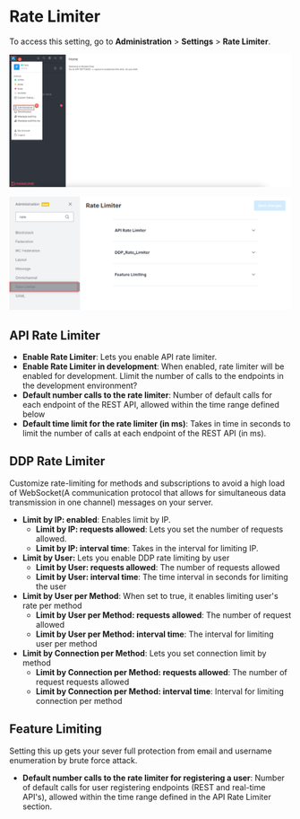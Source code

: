 # Rate Limiter

To access this setting, go to **Administration** > **Settings** > **Rate Limiter**.

![](../../../.gitbook/assets/administration-nav.png)

![](<../../../.gitbook/assets/image (671) (1).png>)

## API Rate Limiter <a href="#9f0duy7a3no" id="9f0duy7a3no"></a>

* **Enable Rate Limiter**: Lets you enable API  rate limiter.
* **Enable Rate Limiter in development**: When enabled, rate limiter will be enabled for development. Llimit the number of calls to the endpoints in the development environment?
* **Default number calls to the rate limiter**: Number of default calls for each endpoint of the REST API, allowed within the time range defined below
* **Default time limit for the rate limiter (in ms)**: Takes in time in seconds to limit the number of calls at each endpoint of the REST API (in ms).

## DDP Rate Limiter <a href="#ikikwb84ti" id="ikikwb84ti"></a>

Customize rate-limiting for methods and subscriptions to avoid a high load of WebSocket(A communication protocol that allows for simultaneous data transmission in one channel) messages on your server.

* **Limit by IP: enabled**: Enables limit by IP.
  * **Limit by IP: requests allowed**: Lets you set the number of requests allowed.
  * **Limit by IP: interval time**: Takes in the interval for limiting IP.
* **Limit by User:** Lets you enable DDP rate limiting by user
  * **Limit by User: requests allowed**: The number of requests allowed
  * **Limit by User: interval time**: The time interval in seconds for limiting the user
* **Limit by User per Method**: When set to true, it enables limiting user's rate per method
  * **Limit by User per Method: requests allowed**: The number of request allowed
  * **Limit by User per Method: interval time**: The interval for limiting user per method&#x20;
* **Limit by Connection per Method**: Lets you set connection limit by method
  * **Limit by Connection per Method: requests allowed**: The number of request requests allowed&#x20;
  * **Limit by Connection per Method: interval time**: Interval for limiting connection per method

## Feature Limiting

Setting this up gets your sever full protection from email and username enumeration by brute force attack.

* **Default number calls to the rate limiter for registering a user**: Number of default calls for user registering endpoints (REST and real-time API's), allowed within the time range defined in the API Rate Limiter section.
